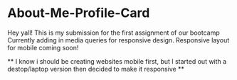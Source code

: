 # About-Me-Profile-Card

Hey yall! This is my submission for the first assignment of our bootcamp
Currently adding in media queries for responsive design. Responsive layout for mobile coming soon!

** I know i should be creating websites mobile first, but I started out with a destop/laptop version then decided to make it responsive **

